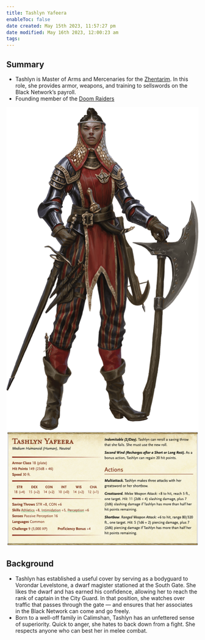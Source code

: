 ```yaml
---
title: Tashlyn Yafeera
enableToc: false
date created: May 15th 2023, 11:57:27 pm
date modified: May 16th 2023, 12:00:23 am
tags: 
---
```

## Summary
- Tashlyn is Master of Arms and Mercenaries for the [Zhentarim](../Factions/Zhentarim.md). In this role, she provides armor, weapons, and training to sellswords on the Black Network’s payroll.
- Founding member of the [Doom Raiders](../Factions/Doom%20Raiders.md)


![](../attachments/Pasted%20image%2020230515235853.png)
![](../attachments/Pasted%20image%2020230515235918.png)

## Background
- Tashlyn has established a useful cover by serving as a bodyguard to Vorondar Levelstone, a dwarf magister stationed at the South Gate. She likes the dwarf and has earned his confidence, allowing her to reach the rank of captain in the City Guard. In that position, she watches over traffic that passes through the gate — and ensures that her associates in the Black Network can come and go freely.
- Born to a well-off family in Calimshan, Tashlyn has an unfettered sense of superiority. Quick to anger, she hates to back down from a fight. She respects anyone who can best her in melee combat.